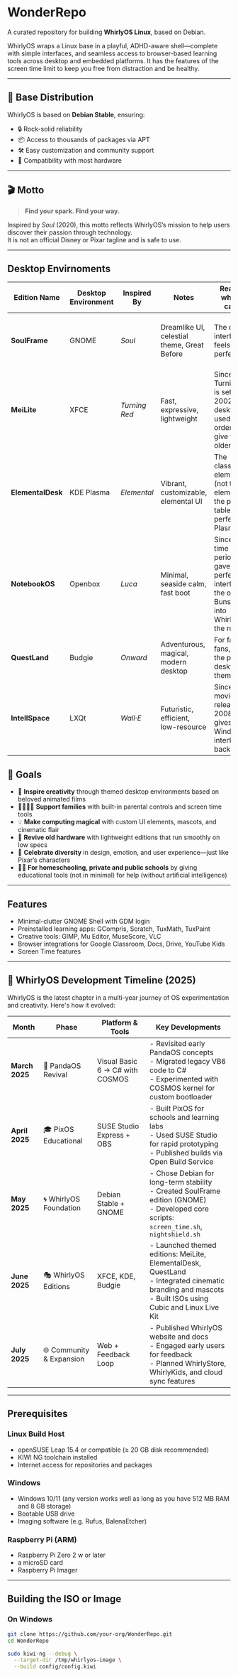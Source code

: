 # WonderRepo

A curated repository for building **WhirlyOS Linux**, based on Debian.

WhirlyOS wraps a Linux base in a playful, ADHD-aware shell—complete with simple interfaces, and seamless access to browser-based learning tools across desktop and embedded platforms. It has the features of the screen time limit to keep you free from distraction and be healthy. 

---

## 🐧 Base Distribution

WhirlyOS is based on **Debian Stable**, ensuring:

- 🔒 Rock-solid reliability
- 📦 Access to thousands of packages via APT
- 🛠️ Easy customization and community support
- 🧩 Compatibility with most hardware

---

## 🎬 Motto

> **Find your spark. Find your way.**

Inspired by *Soul* (2020), this motto reflects WhirlyOS’s mission to help users discover their passion through technology.  
It is not an official Disney or Pixar tagline and is safe to use.

---


## Desktop Envirnoments

| **Edition Name**   | **Desktop Environment** | **Inspired By**     | **Notes**                                      | **Reasons why it's called** |**Specs**                          |
|--------------------|--------------------------|---------------------|-----------------------------------------------| ------------------------------------------|------------------------------------|
| **SoulFrame**      | GNOME                    | *Soul*              | Dreamlike UI, celestial theme, Great Before    | The dream interface feels like perfect| 2 GB RAM, 20 GB disk, GPU optional |
| **MeiLite**        | XFCE                     | *Turning Red*       | Fast, expressive, lightweight                  | Since Turning Red is set in 2002, Xfce desktop is used in order to give the olden times | 1 GB RAM, 10 GB disk               |
| **ElementalDesk**  | KDE Plasma               | *Elemental*         | Vibrant, customizable, elemental UI            | The classical elements (not the elements of the periodic table) fit perfectly in Plasma | 4 GB RAM, 25 GB disk               |
| **NotebookOS**     | Openbox                  | *Luca*              | Minimal, seaside calm, fast boot               | Since, older time periods gave this perfect interface of the old BunsenLabs into WhirlyOS to the run | 512 MB RAM, 5 GB disk              |
| **QuestLand**      | Budgie                   | *Onward*            | Adventurous, magical, modern desktop           | For fantasy fans, this is the perfect desktop for them | 2 GB RAM, 15 GB disk               |
| **IntellSpace**    | LXQt                     | *Wall·E*            | Futuristic, efficient, low-resource            | Since the movie is released in 2008, LXQt gives teh Windows 7 interface back to life | 1 GB RAM, 8 GB disk                |
  
## 🎯 Goals

- 🧠 **Inspire creativity** through themed desktop environments based on beloved animated films
- 👨‍👩‍👧‍👦 **Support families** with built-in parental controls and screen time tools
- 💡 **Make computing magical** with custom UI elements, mascots, and cinematic flair
- 🐧 **Revive old hardware** with lightweight editions that run smoothly on low specs
- 🎨 **Celebrate diversity** in design, emotion, and user experience—just like Pixar’s characters
- 👨‍🎓 **For homeschooling, private and public schools** by giving educational tools (not in minimal) for help (without artificial intelligence)

---


## Features

- Minimal-clutter GNOME Shell with GDM login  
- Preinstalled learning apps: GCompris, Scratch, TuxMath, TuxPaint  
- Creative tools: GIMP, Mu Editor, MuseScore, VLC  
- Browser integrations for Google Classroom, Docs, Drive, YouTube Kids  
- Screen Time features  

---
## 📅 WhirlyOS Development Timeline (2025)

WhirlyOS is the latest chapter in a multi-year journey of OS experimentation and creativity. Here's how it evolved:

| **Month** | **Phase** | **Platform & Tools** | **Key Developments** |
|-----------|-----------|----------------------|-----------------------|
| **March 2025** | 🐼 PandaOS Revival | Visual Basic 6 → C# with COSMOS | - Revisited early PandaOS concepts<br>- Migrated legacy VB6 code to C#<br>- Experimented with COSMOS kernel for custom bootloader |
| **April 2025** | 🎓 PixOS Educational | SUSE Studio Express + OBS | - Built PixOS for schools and learning labs<br>- Used SUSE Studio for rapid prototyping<br>- Published builds via Open Build Service |
| **May 2025** | 🌀 WhirlyOS Foundation | Debian Stable + GNOME | - Chose Debian for long-term stability<br>- Created SoulFrame edition (GNOME)<br>- Developed core scripts: `screen_time.sh`, `nightshield.sh` |
| **June 2025** | 🎭 WhirlyOS Editions | XFCE, KDE, Budgie | - Launched themed editions: MeiLite, ElementalDesk, QuestLand<br>- Integrated cinematic branding and mascots<br>- Built ISOs using Cubic and Linux Live Kit |
| **July 2025** | 🌐 Community & Expansion | Web + Feedback Loop | - Published WhirlyOS website and docs<br>- Engaged early users for feedback<br>- Planned WhirlyStore, WhirlyKids, and cloud sync features |

---

## Prerequisites

### Linux Build Host  
- openSUSE Leap 15.4 or compatible (≥ 20 GB disk recommended)  
- KIWI NG toolchain installed  
- Internet access for repositories and packages  

### Windows
- Windows 10/11 (any version works well as long as you have 512 MB RAM and 8 GB storage)
- Bootable USB drive 
- Imaging software (e.g. Rufus, BalenaEtcher)

### Raspberry Pi (ARM)  
- Raspberry Pi Zero 2 w or later
- a microSD card  
- Raspberry Pi Imager

---

## Building the ISO or Image

### On Windows

```bash
git clone https://github.com/your-org/WonderRepo.git
cd WonderRepo

sudo kiwi-ng --debug \
  --target-dir /tmp/whirlyos-image \
  --build config/config.kiwi
